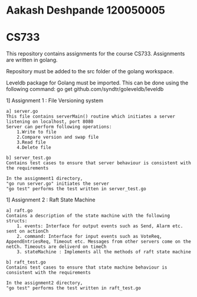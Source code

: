 Aakash Deshpande
120050005
==========================================

CS733
==========================================

This repository contains assignments for the course CS733. 
Assignments are written in golang.

Repository must be added to the src folder of the golang workspace.

Leveldb package for Golang must be imported. This can be done using the following command:
go get github.com/syndtr/goleveldb/leveldb

1] Assignment 1 : File Versioning system
	
	a] server.go
	This file contains serverMain() routine which initiates a server listening on localhost, port 8080
	Server can perform following operations:
		1.Write to file
		2.Compare version and swap file
		3.Read file
		4.Delete file

	b] server_test.go
	Contains test cases to ensure that server behaviour is consistent with the requirements

	In the assignment1 directory, 
	"go run server.go" initiates the server
	"go test" performs the test written in server_test.go

1] Assignment 2 : Raft State Machine

	a] raft.go
	Contains a description of the state machine with the following structs:
		1. events: Interface for output events such as Send, Alarm etc. sent on actionCh
		2. command: Interface for input events such as VoteReq, AppendEntriesReq, Timeout etc. Messages from other servers come on the netCh. Timeouts are deliverd on timeCh
		3. stateMachine : Implements all the methods of raft state machine 

	b] raft_test.go	
	Contains test cases to ensure that state machine behaviour is consistent with the requirements

	In the assignment2 directory, 
	"go test" performs the test written in raft_test.go
